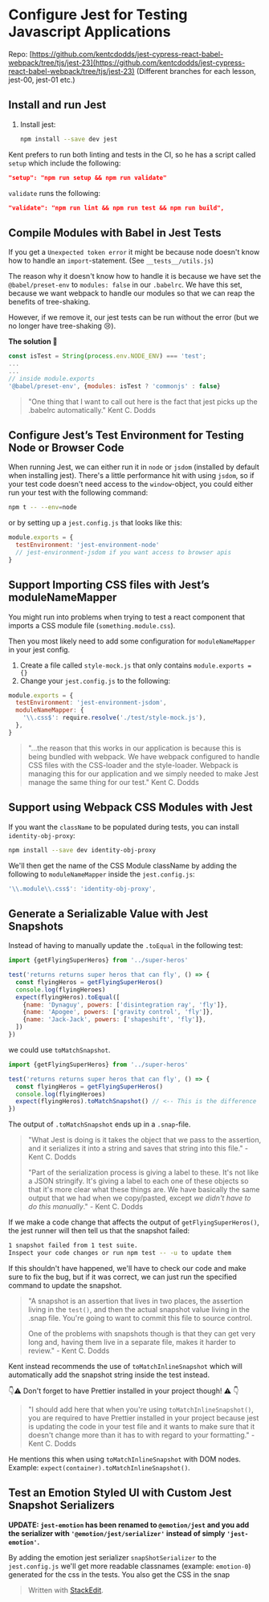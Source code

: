
# Configure Jest for Testing Javascript Applications

Repo: [https://github.com/kentcdodds/jest-cypress-react-babel-webpack/tree/tjs/jest-23](https://github.com/kentcdodds/jest-cypress-react-babel-webpack/tree/tjs/jest-23) (Different branches for each lesson, jest-00, jest-01 etc.)

## Install and run Jest

1. Install jest:
	 ```bash
	npm install --save dev jest
	```

Kent prefers to run both linting and tests in the CI, so he has a script called `setup` which include the following:
```json
"setup": "npm run setup && npm run validate"
```

`validate` runs the following:
```json
"validate": "npm run lint && npm run test && npm run build",
```

## Compile Modules with Babel in Jest Tests

If you get a `Unexpected token error` it might be because node doesn't know how to handle an `import`-statement. (See  `__tests__/utils.js`)

The reason why it doesn't know how to handle it is because we have set the `@babel/preset-env` to `modules: false` in our `.babelrc`. We have this set, because we want webpack to handle our modules so that we can reap the benefits of tree-shaking.

However, if we remove it, our jest tests can be run without the error (but we no longer have tree-shaking 😢). 

**The solution 🎉**
```js
const isTest = String(process.env.NODE_ENV) === 'test';
...
...
// inside module.exports
'@babel/preset-env', {modules: isTest ? 'commonjs' : false}
```
> "One thing that I want to call out here is the fact that jest picks up the .babelrc automatically." Kent C. Dodds

## Configure Jest’s Test Environment for Testing Node or Browser Code

When running Jest, we can either run it in `node` or `jsdom` (installed by default when installing jest).  There's a little performance hit with using `jsdom`, so if your test code doesn't need access to the `window`-object, you could either run your test with the following command:
```bash
npm t -- --env=node
```

or by setting up a `jest.config.js` that looks like this:
```js
module.exports = {
  testEnvironment: 'jest-environment-node' 
  // jest-environment-jsdom if you want access to browser apis
}
```

## Support Importing CSS files with Jest’s moduleNameMapper

You might run into problems when trying to test a react component that imports a CSS module file (`something.module.css`).

Then you most likely need to add some configuration for `moduleNameMapper` in your jest config.

1. Create a file called `style-mock.js` that only contains `module.exports = {}`
2. Change your `jest.config.js` to the following:
```js
module.exports = {
  testEnvironment: 'jest-environment-jsdom',
  moduleNameMapper: {
    '\\.css$': require.resolve('./test/style-mock.js'),
  },
}
```
> "...the reason that this works in our application is because this is being bundled with webpack. We have webpack configured to handle CSS files with the CSS-loader and the style-loader. Webpack is managing this for our application and we simply needed to make Jest manage the same thing for our test." Kent C. Dodds

## Support using Webpack CSS Modules with Jest

If you want the `className` to be populated during tests, you can install `identity-obj-proxy`:
```bash
npm install --save dev identity-obj-proxy
```
We'll then get the name of the CSS Module className by adding the following to `moduleNameMapper` inside the `jest.config.js`:
```js
'\\.module\\.css$': 'identity-obj-proxy',
```

## Generate a Serializable Value with Jest Snapshots

Instead of having to manually update the `.toEqual` in the following test:
```js
import {getFlyingSuperHeros} from '../super-heros'

test('returns returns super heros that can fly', () => {
  const flyingHeros = getFlyingSuperHeros()
  console.log(flyingHeroes)
  expect(flyingHeros).toEqual([
    {name: 'Dynaguy', powers: ['disintegration ray', 'fly']},
    {name: 'Apogee', powers: ['gravity control', 'fly']},
    {name: 'Jack-Jack', powers: ['shapeshift', 'fly']},
  ])
})
```
we could use `toMatchSnapshot`.
```js
import {getFlyingSuperHeros} from '../super-heros'

test('returns returns super heros that can fly', () => {
  const flyingHeros = getFlyingSuperHeros()
  console.log(flyingHeroes)
  expect(flyingHeros).toMatchSnapshot() // <-- This is the difference
})
```
The output of `.toMatchSnapshot` ends up in a `.snap`-file.

> "What Jest is doing is it takes the object that we pass to the assertion, and it serializes it into a string and saves that string into this file." - Kent C. Dodds
>
> "Part of the serialization process is giving a label to these. It's not like a JSON stringify. It's giving a label to each one of these objects so that it's more clear what these things are. We have basically the same output that we had when we copy/pasted, except _we didn't have to do this manually_." - Kent C. Dodds

If we make a code change that affects the output of `getFlyingSuperHeros()`, the jest runner will then tell us that the snapshot failed:
```bash
1 snapshot failed from 1 test suite. 
Inspect your code changes or run npm test -- -u to update them
```

If this shouldn't have happened, we'll have to check our code and make sure to fix the bug, but if it was correct, we can just run the specified command to update the snapshot.

>"A snapshot is an assertion that lives in two places, the assertion living in the `test()`, and then the actual snapshot value living in the .snap file. You're going to want to commit this file to source control. 
>
> One of the problems with snapshots though is that they can get very long and, having them live in a separate file, makes it harder to review." - Kent C. Dodds

Kent instead recommends the use of `toMatchInlineSnapshot` which will automatically add the snapshot string inside the test instead.

👇⚠️ Don't forget to have Prettier installed in your project though! ⚠️ 👇
> "I should add here that when you're using `toMatchInlineSnapshot()`, you are required to have Prettier installed in your project because jest is updating the code in your test file and it wants to make sure that it doesn't change more than it has to with regard to your formatting." - Kent C. Dodds

He mentions this when using `toMatchInlineSnapshot` with DOM nodes. Example: `expect(container).toMatchInlineSnapshot()`.

## Test an Emotion Styled UI with Custom Jest Snapshot Serializers

**UPDATE: `jest-emotion` has been renamed to `@emotion/jest` and you add the serializer with `'@emotion/jest/serializer'` instead of simply `'jest-emotion'`.**

By adding the emotion jest serializer  `snapShotSerializer` to the `jest.config.js`  we'll get more readable classnames (example: `emotion-0`) generated for the css in the tests. You also get the CSS in the snap

> Written with [StackEdit](https://stackedit.io/).
<!--stackedit_data:
eyJoaXN0b3J5IjpbODAxMzcwMzg4LC03MDI2MTgxNCw2MjYyMj
EsMTQxNzM5OTU5NCwtNjU3MzkzODU1LDEwMDk2NDUyODcsNjE3
NjEwMTcsMjAwOTY1MzQ4NF19
-->
